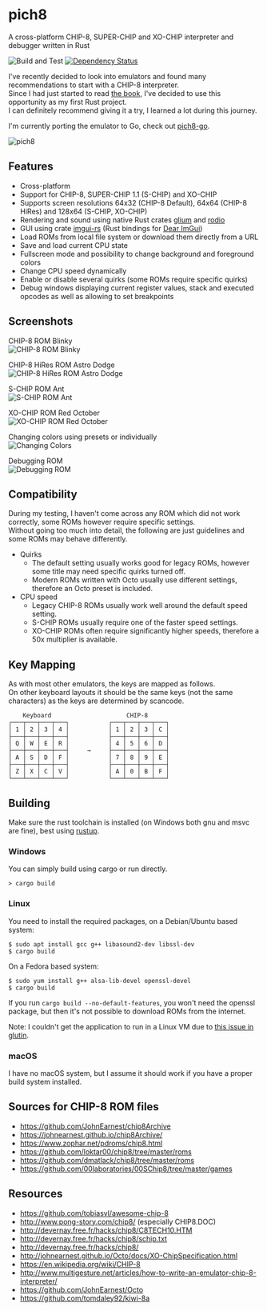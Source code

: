 # pich8
A cross-platform CHIP-8, SUPER-CHIP and XO-CHIP interpreter and debugger written in Rust

![Build and Test](https://github.com/philw07/pich8/workflows/Build%20and%20Test/badge.svg?branch=master)
[![Dependency Status](https://deps.rs/repo/github/philw07/pich8/status.svg)](https://deps.rs/repo/github/philw07/pich8)

I've recently decided to look into emulators and found many recommendations to start with a CHIP-8 interpreter.  
Since I had just started to read [the book](https://doc.rust-lang.org/book/), I've decided to use this opportunity as my first Rust project.  
I can definitely recommend giving it a try, I learned a lot during this journey.

I'm currently porting the emulator to Go, check out [pich8-go](https://github.com/philw07/pich8-go).

![pich8](images/title.gif)

## Features

- Cross-platform
- Support for CHIP-8, SUPER-CHIP 1.1 (S-CHIP) and XO-CHIP
- Supports screen resolutions 64x32 (CHIP-8 Default), 64x64 (CHIP-8 HiRes) and 128x64 (S-CHIP, XO-CHIP)
- Rendering and sound using native Rust crates [glium](https://github.com/glium/glium) and [rodio](https://github.com/RustAudio/rodio)
- GUI using crate [imgui-rs](https://github.com/Gekkio/imgui-rs) (Rust bindings for [Dear ImGui](https://github.com/ocornut/imgui))
- Load ROMs from local file system or download them directly from a URL
- Save and load current CPU state
- Fullscreen mode and possibility to change background and foreground colors
- Change CPU speed dynamically
- Enable or disable several quirks (some ROMs require specific quirks)  
- Debug windows displaying current register values, stack and executed opcodes as well as allowing to set breakpoints

## Screenshots

CHIP-8 ROM Blinky  
![CHIP-8 ROM Blinky](images/chip8_blinky.gif)

CHIP-8 HiRes ROM Astro Dodge  
![CHIP-8 HiRes ROM Astro Dodge](images/hires_astro_dodge.gif)

S-CHIP ROM Ant  
![S-CHIP ROM Ant](images/schip_ant.gif)

XO-CHIP ROM Red October  
![XO-CHIP ROM Red October](images/xochip_red_october.gif)

Changing colors using presets or individually  
![Changing Colors](images/colors.gif)

Debugging ROM  
![Debugging ROM](images/debug.gif)

## Compatibility

During my testing, I haven't come across any ROM which did not work correctly, some ROMs however require specific settings.  
Without going too much into detail, the following are just guidelines and some ROMs may behave differently.

- Quirks
  - The default setting usually works good for legacy ROMs, however some title may need specific quirks turned off.
  - Modern ROMs written with Octo usually use different settings, therefore an Octo preset is included.
- CPU speed
  - Legacy CHIP-8 ROMs usually work well around the default speed setting.
  - S-CHIP ROMs usually require one of the faster speed settings.
  - XO-CHIP ROMs often require significantly higher speeds, therefore a 50x multiplier is available.

## Key Mapping

As with most other emulators, the keys are mapped as follows.  
On other keyboard layouts it should be the same keys (not the same characters) as the keys are determined by scancode.

```
    Keyboard                     CHIP-8
┌───┬───┬───┬───┐           ┌───┬───┬───┬───┐
│ 1 │ 2 │ 3 │ 4 │           │ 1 │ 2 │ 3 │ C │
├───┼───┼───┼───┤           ├───┼───┼───┼───┤
│ Q │ W │ E │ R │           │ 4 │ 5 │ 6 │ D │
├───┼───┼───┼───┤     →     ├───┼───┼───┼───┤
│ A │ S │ D │ F │           │ 7 │ 8 │ 9 │ E │
├───┼───┼───┼───┤           ├───┼───┼───┼───┤
│ Z │ X │ C │ V │           │ A │ 0 │ B │ F │
└───┴───┴───┴───┘           └───┴───┴───┴───┘
```

## Building

Make sure the rust toolchain is installed (on Windows both gnu and msvc are fine), best using [rustup](https://rustup.rs/).

### Windows

You can simply build using cargo or run directly.
```
> cargo build
```

### Linux

You need to install the required packages, on a Debian/Ubuntu based system:
```
$ sudo apt install gcc g++ libasound2-dev libssl-dev
$ cargo build
```
On a Fedora based system:
```
$ sudo yum install g++ alsa-lib-devel openssl-devel
$ cargo build
```
 
If you run `cargo build --no-default-features`, you won't need the openssl package, but then it's not possible to download ROMs from the internet.

Note: I couldn't get the application to run in a Linux VM due to [this issue in glutin](https://github.com/rust-windowing/glutin/issues/1262).

### macOS

I have no macOS system, but I assume it should work if you have a proper build system installed.

## Sources for CHIP-8 ROM files

- https://github.com/JohnEarnest/chip8Archive
- https://johnearnest.github.io/chip8Archive/
- https://www.zophar.net/pdroms/chip8.html
- https://github.com/loktar00/chip8/tree/master/roms
- https://github.com/dmatlack/chip8/tree/master/roms
- https://github.com/00laboratories/00SChip8/tree/master/games

## Resources

- https://github.com/tobiasvl/awesome-chip-8
- http://www.pong-story.com/chip8/ (especially CHIP8.DOC)
- http://devernay.free.fr/hacks/chip8/C8TECH10.HTM
- http://devernay.free.fr/hacks/chip8/schip.txt
- http://devernay.free.fr/hacks/chip8/
- http://johnearnest.github.io/Octo/docs/XO-ChipSpecification.html
- https://en.wikipedia.org/wiki/CHIP-8
- http://www.multigesture.net/articles/how-to-write-an-emulator-chip-8-interpreter/
- https://github.com/JohnEarnest/Octo
- https://github.com/tomdaley92/kiwi-8a
